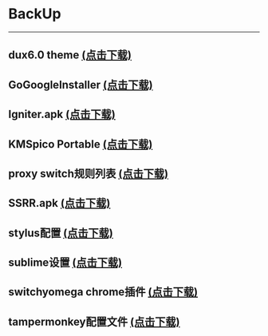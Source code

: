 # BackUp

---

## dux6.0 theme	[(点击下载)](https://github.com/Lin-Mao/lin-mao.github.io/releases/download/bak/dux6.0.zip)

## GoGoogleInstaller	[(点击下载)](https://github.com/Lin-Mao/lin-mao.github.io/releases/download/bak/GoGoogleInstaller.apk)

## Igniter.apk	[(点击下载)](https://github.com/Lin-Mao/lin-mao.github.io/releases/download/bak/Igniter.apk)

## KMSpico Portable	[(点击下载)](https://github.com/Lin-Mao/lin-mao.github.io/releases/download/bak/KMSpico+v10.1.6+Portable.7z)

## proxy switch规则列表	[(点击下载)](https://raw.githubusercontent.com/gfwlist/gfwlist/master/gfwlist.txt)

## SSRR.apk	[(点击下载)](https://github.com/Lin-Mao/lin-mao.github.io/releases/download/bak/SSRR.apk)

## stylus配置	[(点击下载)](https://github.com/Lin-Mao/lin-mao.github.io/releases/download/bak/stylus-2020-05-15.json)

## sublime设置	[(点击下载)](https://github.com/Lin-Mao/lin-mao.github.io/releases/download/bak/sublime_settings.json)

## switchyomega chrome插件	[(点击下载)](https://github.com/Lin-Mao/lin-mao.github.io/releases/download/bak/SwitchyOmega_Chromium.crx)

## tampermonkey配置文件	[(点击下载)](https://github.com/Lin-Mao/lin-mao.github.io/releases/download/bak/tampermonkey-backup-chrome-2020-05-10T09-52-57-070Z.zip)


